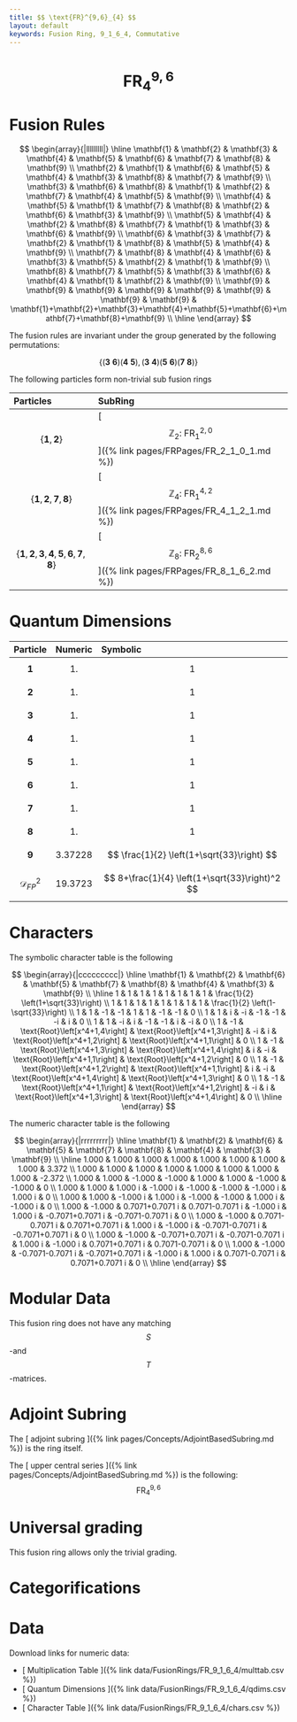 ```yaml
---
title: $$ \text{FR}^{9,6}_{4} $$
layout: default
keywords: Fusion Ring, 9_1_6_4, Commutative
---
```

# $$ \text{FR}^{9,6}_{4} $$


# Fusion Rules

$$
\begin{array}{|lllllllll|}
\hline
 \mathbf{1} & \mathbf{2} & \mathbf{3} & \mathbf{4} & \mathbf{5} & \mathbf{6} & \mathbf{7} & \mathbf{8} & \mathbf{9} \\
 \mathbf{2} & \mathbf{1} & \mathbf{6} & \mathbf{5} & \mathbf{4} & \mathbf{3} & \mathbf{8} & \mathbf{7} & \mathbf{9} \\
 \mathbf{3} & \mathbf{6} & \mathbf{8} & \mathbf{1} & \mathbf{2} & \mathbf{7} & \mathbf{4} & \mathbf{5} & \mathbf{9} \\
 \mathbf{4} & \mathbf{5} & \mathbf{1} & \mathbf{7} & \mathbf{8} & \mathbf{2} & \mathbf{6} & \mathbf{3} & \mathbf{9} \\
 \mathbf{5} & \mathbf{4} & \mathbf{2} & \mathbf{8} & \mathbf{7} & \mathbf{1} & \mathbf{3} & \mathbf{6} & \mathbf{9} \\
 \mathbf{6} & \mathbf{3} & \mathbf{7} & \mathbf{2} & \mathbf{1} & \mathbf{8} & \mathbf{5} & \mathbf{4} & \mathbf{9} \\
 \mathbf{7} & \mathbf{8} & \mathbf{4} & \mathbf{6} & \mathbf{3} & \mathbf{5} & \mathbf{2} & \mathbf{1} & \mathbf{9} \\
 \mathbf{8} & \mathbf{7} & \mathbf{5} & \mathbf{3} & \mathbf{6} & \mathbf{4} & \mathbf{1} & \mathbf{2} & \mathbf{9} \\
 \mathbf{9} & \mathbf{9} & \mathbf{9} & \mathbf{9} & \mathbf{9} & \mathbf{9} & \mathbf{9} & \mathbf{9} & \mathbf{1}+\mathbf{2}+\mathbf{3}+\mathbf{4}+\mathbf{5}+\mathbf{6}+\mathbf{7}+\mathbf{8}+\mathbf{9} \\
\hline
\end{array}
$$


The fusion rules are invariant under the group generated by the following permutations:

$$ \{(\mathbf{3} \  \mathbf{6}) (\mathbf{4} \  \mathbf{5}), (\mathbf{3} \  \mathbf{4}) (\mathbf{5} \  \mathbf{6}) (\mathbf{7} \  \mathbf{8})\} $$


The following particles form non-trivial sub fusion rings

| Particles | SubRing |
| :------ | :------ |
| $$ \{\mathbf{1},\mathbf{2}\} $$ | [ $$ \mathbb{Z}_2:\ \text{FR}^{2,0}_{1} $$ ]({% link pages/FRPages/FR_2_1_0_1.md %}) |
| $$ \{\mathbf{1},\mathbf{2},\mathbf{7},\mathbf{8}\} $$ | [ $$ \mathbb{Z}_4:\ \text{FR}^{4,2}_{1} $$ ]({% link pages/FRPages/FR_4_1_2_1.md %}) |
| $$ \{\mathbf{1},\mathbf{2},\mathbf{3},\mathbf{4},\mathbf{5},\mathbf{6},\mathbf{7},\mathbf{8}\} $$ | [ $$ \mathbb{Z}_8:\ \text{FR}^{8,6}_{2} $$ ]({% link pages/FRPages/FR_8_1_6_2.md %}) |

# Quantum Dimensions

| Particle | Numeric | Symbolic |
| :------ | :------ | :------ |
| $$ \mathbf{1} $$ | $$ 1. $$ | $$ 1 $$ |
| $$ \mathbf{2} $$ | $$ 1. $$ | $$ 1 $$ |
| $$ \mathbf{3} $$ | $$ 1. $$ | $$ 1 $$ |
| $$ \mathbf{4} $$ | $$ 1. $$ | $$ 1 $$ |
| $$ \mathbf{5} $$ | $$ 1. $$ | $$ 1 $$ |
| $$ \mathbf{6} $$ | $$ 1. $$ | $$ 1 $$ |
| $$ \mathbf{7} $$ | $$ 1. $$ | $$ 1 $$ |
| $$ \mathbf{8} $$ | $$ 1. $$ | $$ 1 $$ |
| $$ \mathbf{9} $$ | $$ 3.37228 $$ | $$ \frac{1}{2} \left(1+\sqrt{33}\right) $$ |
| $$ \mathcal{D}_{FP}^2 $$ | $$ 19.3723 $$ | $$ 8+\frac{1}{4} \left(1+\sqrt{33}\right)^2 $$ |

# Characters

The symbolic character table is the following

$$
\begin{array}{|ccccccccc|}
\hline
 \mathbf{1} & \mathbf{2} & \mathbf{6} & \mathbf{5} & \mathbf{7} & \mathbf{8} & \mathbf{4} & \mathbf{3} & \mathbf{9} \\
\hline
 1 & 1 & 1 & 1 & 1 & 1 & 1 & 1 & \frac{1}{2} \left(1+\sqrt{33}\right) \\
 1 & 1 & 1 & 1 & 1 & 1 & 1 & 1 & \frac{1}{2} \left(1-\sqrt{33}\right) \\
 1 & 1 & -1 & -1 & 1 & 1 & -1 & -1 & 0 \\
 1 & 1 & i & -i & -1 & -1 & -i & i & 0 \\
 1 & 1 & -i & i & -1 & -1 & i & -i & 0 \\
 1 & -1 & \text{Root}\left[x^4+1,4\right] & \text{Root}\left[x^4+1,3\right] & -i & i & \text{Root}\left[x^4+1,2\right] & \text{Root}\left[x^4+1,1\right] & 0 \\
 1 & -1 & \text{Root}\left[x^4+1,3\right] & \text{Root}\left[x^4+1,4\right] & i & -i & \text{Root}\left[x^4+1,1\right] & \text{Root}\left[x^4+1,2\right] & 0 \\
 1 & -1 & \text{Root}\left[x^4+1,2\right] & \text{Root}\left[x^4+1,1\right] & i & -i & \text{Root}\left[x^4+1,4\right] & \text{Root}\left[x^4+1,3\right] & 0 \\
 1 & -1 & \text{Root}\left[x^4+1,1\right] & \text{Root}\left[x^4+1,2\right] & -i & i & \text{Root}\left[x^4+1,3\right] & \text{Root}\left[x^4+1,4\right] & 0 \\
\hline
\end{array}
$$

The numeric character table is the following

$$
\begin{array}{|rrrrrrrrr|}
\hline
 \mathbf{1} & \mathbf{2} & \mathbf{6} & \mathbf{5} & \mathbf{7} & \mathbf{8} & \mathbf{4} & \mathbf{3} & \mathbf{9} \\
\hline
 1.000 & 1.000 & 1.000 & 1.000 & 1.000 & 1.000 & 1.000 & 1.000 & 3.372 \\
 1.000 & 1.000 & 1.000 & 1.000 & 1.000 & 1.000 & 1.000 & 1.000 & -2.372 \\
 1.000 & 1.000 & -1.000 & -1.000 & 1.000 & 1.000 & -1.000 & -1.000 & 0 \\
 1.000 & 1.000 & 1.000 i & -1.000 i & -1.000 & -1.000 & -1.000 i & 1.000 i & 0 \\
 1.000 & 1.000 & -1.000 i & 1.000 i & -1.000 & -1.000 & 1.000 i & -1.000 i & 0 \\
 1.000 & -1.000 & 0.7071+0.7071 i & 0.7071-0.7071 i & -1.000 i & 1.000 i & -0.7071+0.7071 i & -0.7071-0.7071 i & 0 \\
 1.000 & -1.000 & 0.7071-0.7071 i & 0.7071+0.7071 i & 1.000 i & -1.000 i & -0.7071-0.7071 i & -0.7071+0.7071 i & 0 \\
 1.000 & -1.000 & -0.7071+0.7071 i & -0.7071-0.7071 i & 1.000 i & -1.000 i & 0.7071+0.7071 i & 0.7071-0.7071 i & 0 \\
 1.000 & -1.000 & -0.7071-0.7071 i & -0.7071+0.7071 i & -1.000 i & 1.000 i & 0.7071-0.7071 i & 0.7071+0.7071 i & 0 \\
\hline
\end{array}
$$

# Modular Data

This fusion ring does not have any matching $$ S $$-and $$ T $$-matrices.

# Adjoint Subring

The [ adjoint subring ]({% link pages/Concepts/AdjointBasedSubring.md %}) is the ring itself.

The [ upper central series ]({% link pages/Concepts/AdjointBasedSubring.md %}) is the following:
$$ \text{FR}^{9,6}_{4} $$

# Universal grading

This fusion ring allows only the trivial grading.

# Categorifications



# Data

Download links for numeric data:

* [ Multiplication Table ]({% link data/FusionRings/FR_9_1_6_4/multtab.csv %})
* [ Quantum Dimensions ]({% link data/FusionRings/FR_9_1_6_4/qdims.csv %})
* [ Character Table ]({% link data/FusionRings/FR_9_1_6_4/chars.csv %})
